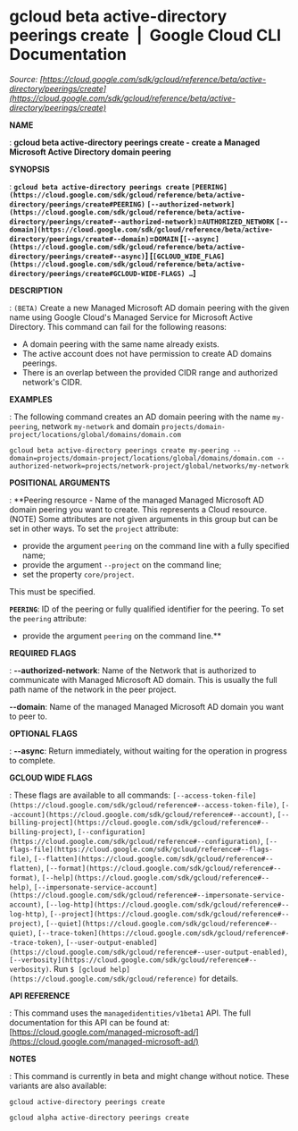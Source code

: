 # gcloud beta active-directory peerings create  |  Google Cloud CLI Documentation

*Source: [https://cloud.google.com/sdk/gcloud/reference/beta/active-directory/peerings/create](https://cloud.google.com/sdk/gcloud/reference/beta/active-directory/peerings/create)*

**NAME**

: **gcloud beta active-directory peerings create - create a Managed Microsoft Active Directory domain peering**

**SYNOPSIS**

: **`gcloud beta active-directory peerings create` `[PEERING](https://cloud.google.com/sdk/gcloud/reference/beta/active-directory/peerings/create#PEERING)` `[--authorized-network](https://cloud.google.com/sdk/gcloud/reference/beta/active-directory/peerings/create#--authorized-network)`=`AUTHORIZED_NETWORK` `[--domain](https://cloud.google.com/sdk/gcloud/reference/beta/active-directory/peerings/create#--domain)`=`DOMAIN` [`[--async](https://cloud.google.com/sdk/gcloud/reference/beta/active-directory/peerings/create#--async)`] [`[GCLOUD_WIDE_FLAG](https://cloud.google.com/sdk/gcloud/reference/beta/active-directory/peerings/create#GCLOUD-WIDE-FLAGS) …`]**

**DESCRIPTION**

: `(BETA)` Create a new Managed Microsoft AD domain peering with the
given name using Google Cloud's Managed Service for Microsoft Active Directory.
This command can fail for the following reasons:

- A domain peering with the same name already exists.
- The active account does not have permission to create AD domains peerings.
- There is an overlap between the provided CIDR range and authorized network's
CIDR.

**EXAMPLES**

: The following command creates an AD domain peering with the name
``my-peering``, network
``my-network`` and domain
``projects/domain-project/locations/global/domains/domain.com``

```
gcloud beta active-directory peerings create my-peering --domain=projects/domain-project/locations/global/domains/domain.com --authorized-network=projects/network-project/global/networks/my-network
```

**POSITIONAL ARGUMENTS**

: **Peering resource - Name of the managed Managed Microsoft AD domain peering you
want to create. This represents a Cloud resource. (NOTE) Some attributes are not
given arguments in this group but can be set in other ways.
To set the `project` attribute:

- provide the argument `peering` on the command line with a fully
specified name;
- provide the argument `--project` on the command line;
- set the property `core/project`.

This must be specified.

**`PEERING`**:
ID of the peering or fully qualified identifier for the peering.
To set the `peering` attribute:

- provide the argument `peering` on the command line.**

**REQUIRED FLAGS**

: **--authorized-network**:
Name of the Network that is authorized to communicate with Managed Microsoft AD
domain. This is usually the full path name of the network in the peer project.

**--domain**:
Name of the managed Managed Microsoft AD domain you want to peer to.

**OPTIONAL FLAGS**

: **--async**:
Return immediately, without waiting for the operation in progress to complete.

**GCLOUD WIDE FLAGS**

: These flags are available to all commands: `[--access-token-file](https://cloud.google.com/sdk/gcloud/reference#--access-token-file)`,
`[--account](https://cloud.google.com/sdk/gcloud/reference#--account)`, `[--billing-project](https://cloud.google.com/sdk/gcloud/reference#--billing-project)`,
`[--configuration](https://cloud.google.com/sdk/gcloud/reference#--configuration)`,
`[--flags-file](https://cloud.google.com/sdk/gcloud/reference#--flags-file)`,
`[--flatten](https://cloud.google.com/sdk/gcloud/reference#--flatten)`, `[--format](https://cloud.google.com/sdk/gcloud/reference#--format)`, `[--help](https://cloud.google.com/sdk/gcloud/reference#--help)`, `[--impersonate-service-account](https://cloud.google.com/sdk/gcloud/reference#--impersonate-service-account)`,
`[--log-http](https://cloud.google.com/sdk/gcloud/reference#--log-http)`,
`[--project](https://cloud.google.com/sdk/gcloud/reference#--project)`, `[--quiet](https://cloud.google.com/sdk/gcloud/reference#--quiet)`, `[--trace-token](https://cloud.google.com/sdk/gcloud/reference#--trace-token)`, `[--user-output-enabled](https://cloud.google.com/sdk/gcloud/reference#--user-output-enabled)`,
`[--verbosity](https://cloud.google.com/sdk/gcloud/reference#--verbosity)`.
Run `$ [gcloud help](https://cloud.google.com/sdk/gcloud/reference)` for details.

**API REFERENCE**

: This command uses the `managedidentities/v1beta1` API. The full
documentation for this API can be found at: [https://cloud.google.com/managed-microsoft-ad/](https://cloud.google.com/managed-microsoft-ad/)

**NOTES**

: This command is currently in beta and might change without notice. These
variants are also available:

```
gcloud active-directory peerings create
```

```
gcloud alpha active-directory peerings create
```